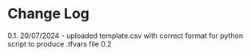 # Change Log

0.1.  20/07/2024 - uploaded template.csv with correct format for python script to produce .tfvars file
0.2  